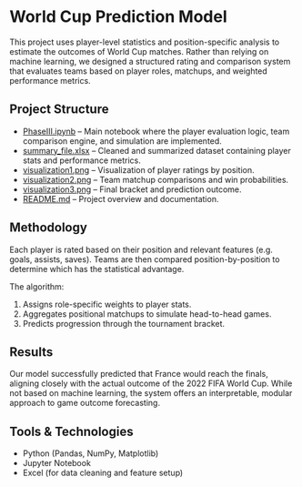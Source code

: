 # World Cup Prediction Model

This project uses player-level statistics and position-specific analysis to estimate the outcomes of World Cup matches. Rather than relying on machine learning, we designed a structured rating and comparison system that evaluates teams based on player roles, matchups, and weighted performance metrics.

## Project Structure

- [PhaseIII.ipynb](./PhaseIII.ipynb) – Main notebook where the player evaluation logic, team comparison engine, and simulation are implemented.
- [summary_file.xlsx](./summary_file.xlsx) – Cleaned and summarized dataset containing player stats and performance metrics.
- [visualization1.png](./visualization1.png) – Visualization of player ratings by position.
- [visualization2.png](./visualization2.png) – Team matchup comparisons and win probabilities.
- [visualization3.png](./visualization3.png) – Final bracket and prediction outcome.
- [README.md](./README.md) – Project overview and documentation.


## Methodology

Each player is rated based on their position and relevant features (e.g. goals, assists, saves). Teams are then compared position-by-position to determine which has the statistical advantage.

The algorithm:
1. Assigns role-specific weights to player stats.
2. Aggregates positional matchups to simulate head-to-head games.
3. Predicts progression through the tournament bracket.

## Results

Our model successfully predicted that France would reach the finals, aligning closely with the actual outcome of the 2022 FIFA World Cup. While not based on machine learning, the system offers an interpretable, modular approach to game outcome forecasting.

## Tools & Technologies

- Python (Pandas, NumPy, Matplotlib)
- Jupyter Notebook
- Excel (for data cleaning and feature setup)


